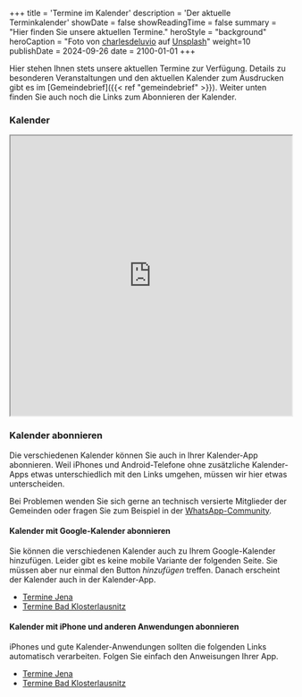 +++
title = 'Termine im Kalender'
description = 'Der aktuelle Terminkalender'
showDate = false
showReadingTime = false
summary = "Hier finden Sie unsere aktuellen Termine."
heroStyle = "background"
heroCaption = "Foto von [charlesdeluvio](https://unsplash.com/de/@charlesdeluvio?utm_content=creditCopyText) auf [Unsplash](https://unsplash.com/de/fotos/schwarz-weiss-10-druck-ew3sC-F6d_c?utm_content=creditCopyText)"
weight=10
publishDate = 2024-09-26
date = 2100-01-01
+++

Hier stehen Ihnen stets unsere aktuellen Termine zur Verfügung. 
Details zu besonderen Veranstaltungen und den aktuellen Kalender zum Ausdrucken gibt es im [Gemeindebrief]({{< ref "gemeindebrief" >}}).
Weiter unten finden Sie auch noch die Links zum Abonnieren der Kalender.

### Kalender

<!-- sandbox hält das iframe gefangen und gibt nur so viele Rechte wie nötig. In diesem Falle werden Skripte benötigt. 
Weitere Informationen unter https://blog.logrocket.com/ultimate-guide-iframes/ -->
<iframe height="500px" width="100%" src="https://kalender.digital/8544cc16e2aecc8756b4?iframe=true" allowfullscreen referrerpolicy="no-referrer" loading="lazy" sandbox="allow-scripts" allow=""></iframe>

### Kalender abonnieren

Die verschiedenen Kalender können Sie auch in Ihrer Kalender-App abonnieren. 
Weil iPhones und Android-Telefone ohne zusätzliche Kalender-Apps etwas unterschiedlich mit den Links umgehen, 
müssen wir hier etwas unterscheiden.

Bei Problemen wenden Sie sich gerne an technisch versierte Mitglieder der Gemeinden 
oder fragen Sie zum Beispiel in der [WhatsApp-Community](https://chat.whatsapp.com/EzUGZYr8imW58DTiCAvbft).

#### Kalender mit Google-Kalender abonnieren

Sie können die verschiedenen Kalender auch zu Ihrem Google-Kalender hinzufügen. 
Leider gibt es keine mobile Variante der folgenden Seite. Sie müssen aber nur einmal den Button _hinzufügen_ treffen. 
Danach erscheint der Kalender auch in der Kalender-App.

[//]: # ( Gottesdienste Jena https://calendar.google.com/calendar/r?cid=webcal%3A%2F%2Fcalendar.google.com%2Fcalendar%2Fical%2F0b3744c20bdaa64794f454e8c68ea3c4fe6bcca0a0133acea8d6416f39b897a8%2540group.calendar.google.com%2Fpublic%2Fbasic.ics )
[//]: # ( Gottesdienste Bad Klosterlausnitz https://calendar.google.com/calendar/r?cid=webcal%3A%2F%2Fcalendar.google.com%2Fcalendar%2Fical%2Fa8f4c8689a3eeb9011c0d550db753e3feac3952373e73740ce5147e23470eb8e%2540group.calendar.google.com%2Fpublic%2Fbasic.ics )
* [Termine Jena](https://calendar.google.com/calendar/r?cid=webcal%3A%2F%2Fcalendar.google.com%2Fcalendar%2Fical%2F2c1ba18ce7961c232d07fdb3ed7c88a06772646aba768166a43a6ac29509520d%2540group.calendar.google.com%2Fpublic%2Fbasic.ics)
* [Termine Bad Klosterlausnitz](https://calendar.google.com/calendar/r?cid=webcal%3A%2F%2Fcalendar.google.com%2Fcalendar%2Fical%2F464b4fe01a0b6776009537c03716da2edea3e7ae5d70e8daf7379d529920e10b%2540group.calendar.google.com%2Fpublic%2Fbasic.ics)

[//]: # ( Termine der Ökumene Jena https://calendar.google.com/calendar/r?cid=webcal%3A%2F%2Fcalendar.google.com%2Fcalendar%2Fical%2Ffa2b1d51e5ef570b36defc67ce273b0ece96e74ecf6338531fd69c8c11a5db7f%2540group.calendar.google.com%2Fpublic%2Fbasic.ics )
[//]: # ( Termine der Holzland-Ökumene, Bad Klosterlausnitz https://calendar.google.com/calendar/r?cid=webcal%3A%2F%2Fcalendar.google.com%2Fcalendar%2Fical%2F9533af46dd192b45bd26af53debf4772cb3483b6c3557738ecfa966815ac61f9%2540group.calendar.google.com%2Fpublic%2Fbasic.ics )

#### Kalender mit iPhone und anderen Anwendungen abonnieren

iPhones und gute Kalender-Anwendungen sollten die folgenden Links automatisch verarbeiten. 
Folgen Sie einfach den Anweisungen Ihrer App.

[//]: # ( Gottesdienste Jena webcal://calendar.google.com/calendar/ical/0b3744c20bdaa64794f454e8c68ea3c4fe6bcca0a0133acea8d6416f39b897a8%40group.calendar.google.com/public/basic.ics )
[//]: # ( Gottesdienste Bad Klosterlausnitz webcal://calendar.google.com/calendar/ical/a8f4c8689a3eeb9011c0d550db753e3feac3952373e73740ce5147e23470eb8e%40group.calendar.google.com/public/basic.ics )
* [Termine Jena](webcal://calendar.google.com/calendar/ical/2c1ba18ce7961c232d07fdb3ed7c88a06772646aba768166a43a6ac29509520d%40group.calendar.google.com/public/basic.ics)
* [Termine Bad Klosterlausnitz](webcal://calendar.google.com/calendar/ical/464b4fe01a0b6776009537c03716da2edea3e7ae5d70e8daf7379d529920e10b%40group.calendar.google.com/public/basic.ics)

[//]: # ( Termine der Ökumene Jena webcal://calendar.google.com/calendar/ical/fa2b1d51e5ef570b36defc67ce273b0ece96e74ecf6338531fd69c8c11a5db7f%40group.calendar.google.com/public/basic.ics )
[//]: # ( Termine der Holzland-Ökumene, Bad Klosterlausnitz webcal://calendar.google.com/calendar/ical/9533af46dd192b45bd26af53debf4772cb3483b6c3557738ecfa966815ac61f9%40group.calendar.google.com/public/basic.ics )
